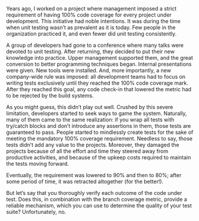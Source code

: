 Years ago, I worked on a project where management imposed a strict requirement of having 100% code coverage for every project under development. This initiative had noble intentions. It was during the time when unit testing wasn’t as prevalent as it is today. Few people in the organization practiced it, and even fewer did unit testing consistently.

A group of developers had gone to a conference where many talks were devoted to unit testing. After returning, they decided to put their new knowledge into practice. Upper management supported them, and the great conversion to better programming techniques began. Internal presentations were given. New tools were installed. And, more importantly, a new company-wide rule was imposed: all development teams had to focus on writing tests exclusively until they reached the 100% code coverage mark. After they reached this goal, any code check-in that lowered the metric had to be rejected by the build systems.

As you might guess, this didn’t play out well. Crushed by this severe limitation, developers started to seek ways to game the system. Naturally, many of them came to the same realization: if you wrap all tests with try/catch blocks and don’t introduce any assertions in them, those tests are guaranteed to pass. People started to mindlessly create tests for the sake of meeting the mandatory 100% coverage requirement. Needless to say, those tests didn’t add any value to the projects. Moreover, they damaged the projects because of all the effort and time they steered away from productive activities, and because of the upkeep costs required to maintain the tests moving forward.

Eventually, the requirement was lowered to 90% and then to 80%; after some period of time, it was retracted altogether (for the better!).

But let’s say that you thoroughly verify each outcome of the code under test. Does this, in combination with the branch coverage metric, provide a reliable mechanism, which you can use to determine the quality of your test suite? Unfortunately, no.